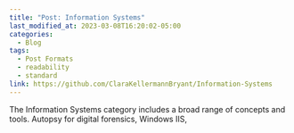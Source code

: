 ```yaml
---
title: "Post: Information Systems"
last_modified_at: 2023-03-08T16:20:02-05:00
categories:
  - Blog
tags:
  - Post Formats
  - readability
  - standard
link: https://github.com/ClaraKellermannBryant/Information-Systems
---
```


The Information Systems category includes a broad range of concepts and tools. Autopsy for digital forensics, Windows IIS, 
